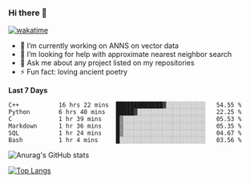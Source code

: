 ### Hi there 👋

[![wakatime](https://wakatime.com/badge/user/8906da98-c623-4aff-ac00-99cb42e09b38.svg)](https://wakatime.com/@8906da98-c623-4aff-ac00-99cb42e09b38)

- 🔭 I’m currently working on ANNS on vector data
- 🤔 I’m looking for help with approximate nearest neighbor search
- 💬 Ask me about any project listed on my repositories
- ⚡ Fun fact: loving ancient poetry


**Last 7 Days**
<!--START_SECTION:waka-->

```text
C++           16 hrs 22 mins  █████████████▓░░░░░░░░░░░   54.55 %
Python        6 hrs 40 mins   █████▓░░░░░░░░░░░░░░░░░░░   22.25 %
C             1 hr 39 mins    █▒░░░░░░░░░░░░░░░░░░░░░░░   05.53 %
Markdown      1 hr 36 mins    █▒░░░░░░░░░░░░░░░░░░░░░░░   05.35 %
SQL           1 hr 24 mins    █▒░░░░░░░░░░░░░░░░░░░░░░░   04.67 %
Bash          1 hr 4 mins     █░░░░░░░░░░░░░░░░░░░░░░░░   03.56 %
```

<!--END_SECTION:waka-->

![Anurag's GitHub stats](https://github-readme-stats.vercel.app/api?username=matchyc&count_private=true&show_icons=true&theme=vue)

[![Top Langs](https://github-readme-stats.vercel.app/api/top-langs/?username=matchyc&langs_count=4&&hide=perl,raku,html,javascript,shell,roff,prolog)](https://github.com/anuraghazra/github-readme-stats)

